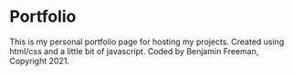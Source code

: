 # Portfolio
This is my personal portfolio page for hosting my projects. Created using html/css and a little bit of javascript. Coded by Benjamin Freeman, Copyright 2021.
